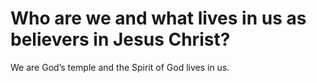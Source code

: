 # Who are we and what lives in us as believers in Jesus Christ?

We are God’s temple and the Spirit of God lives in us.
